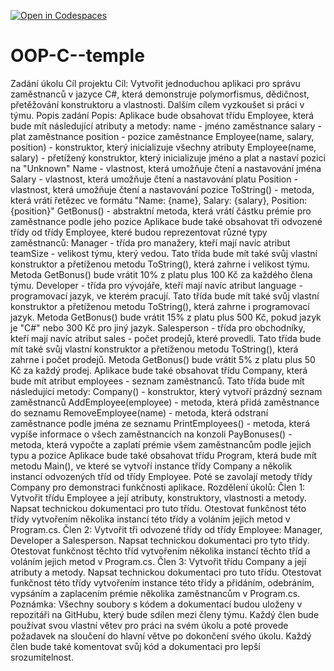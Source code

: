 [![Open in Codespaces](https://classroom.github.com/assets/launch-codespace-2972f46106e565e64193e422d61a12cf1da4916b45550586e14ef0a7c637dd04.svg)](https://classroom.github.com/open-in-codespaces?assignment_repo_id=17276864)
# OOP-C--temple
Zadání úkolu
Cíl projektu
Cíl: Vytvořit jednoduchou aplikaci pro správu zaměstnanců v jazyce C#, která demonstruje polymorfismus, dědičnost, přetěžování konstruktoru a vlastnosti. Dalším cílem vyzkoušet si práci v týmu.
Popis zadání
Popis: Aplikace bude obsahovat třídu Employee, která bude mít následující atributy a metody:
name - jméno zaměstnance
salary - plat zaměstnance
position - pozice zaměstnance
Employee(name, salary, position) - konstruktor, který inicializuje všechny atributy
Employee(name, salary) - přetížený konstruktor, který inicializuje jméno a plat a nastaví pozici na "Unknown"
Name - vlastnost, která umožňuje čtení a nastavování jména
Salary - vlastnost, která umožňuje čtení a nastavování platu
Position - vlastnost, která umožňuje čtení a nastavování pozice
ToString() - metoda, která vrátí řetězec ve formátu "Name: {name}, Salary: {salary}, Position: {position}"
GetBonus() - abstraktní metoda, která vrátí částku prémie pro zaměstnance podle jeho pozice
Aplikace bude také obsahovat tři odvozené třídy od třídy Employee, které budou reprezentovat různé typy zaměstnanců:
Manager - třída pro manažery, kteří mají navíc atribut teamSize - velikost týmu, který vedou. Tato třída bude mít také svůj vlastní konstruktor a přetíženou metodu ToString(), která zahrne i velikost týmu. Metoda GetBonus() bude vrátit 10% z platu plus 100 Kč za každého člena týmu.
Developer - třída pro vývojáře, kteří mají navíc atribut language - programovací jazyk, ve kterém pracují. Tato třída bude mít také svůj vlastní konstruktor a přetíženou metodu ToString(), která zahrne i programovací jazyk. Metoda GetBonus() bude vrátit 15% z platu plus 500 Kč, pokud jazyk je "C#" nebo 300 Kč pro jiný jazyk.
Salesperson - třída pro obchodníky, kteří mají navíc atribut sales - počet prodejů, které provedli. Tato třída bude mít také svůj vlastní konstruktor a přetíženou metodu ToString(), která zahrne i počet prodejů. Metoda GetBonus() bude vrátit 5% z platu plus 50 Kč za každý prodej.
Aplikace bude také obsahovat třídu Company, která bude mít atribut employees - seznam zaměstnanců. Tato třída bude mít následující metody:
Company() - konstruktor, který vytvoří prázdný seznam zaměstnanců
AddEmployee(employee) - metoda, která přidá zaměstnance do seznamu
RemoveEmployee(name) - metoda, která odstraní zaměstnance podle jména ze seznamu
PrintEmployees() - metoda, která vypíše informace o všech zaměstnancích na konzoli
PayBonuses() - metoda, která vypočte a zaplatí prémie všem zaměstnancům podle jejich typu a pozice
Aplikace bude také obsahovat třídu Program, která bude mít metodu Main(), ve které se vytvoří instance třídy Company a několik instancí odvozených tříd od třídy Employee. Poté se zavolají metody třídy Company pro demonstraci funkčnosti aplikace.
Rozdělení úkolů:
Člen 1: Vytvořit třídu Employee a její atributy, konstruktory, vlastnosti a metody. Napsat technickou dokumentaci pro tuto třídu. Otestovat funkčnost této třídy vytvořením několika instancí této třídy a voláním jejich metod v Program.cs.
Člen 2: Vytvořit tři odvozené třídy od třídy Employee: Manager, Developer a Salesperson. Napsat technickou dokumentaci pro tyto třídy. Otestovat funkčnost těchto tříd vytvořením několika instancí těchto tříd a voláním jejich metod v Program.cs.
Člen 3: Vytvořit třídu Company a její atributy a metody. Napsat technickou dokumentaci pro tuto třídu. Otestovat funkčnost této třídy vytvořením instance této třídy a přidáním, odebráním, vypsáním a zaplacením prémie několika zaměstnancům v Program.cs.
Poznámka: Všechny soubory s kódem a dokumentací budou uloženy v repozitáři na GitHubu, který bude sdílen mezi členy týmu. Každý člen bude používat svou vlastní větev pro práci na svém úkolu a poté provede požadavek na sloučení do hlavní větve po dokončení svého úkolu. Každý člen bude také komentovat svůj kód a dokumentaci pro lepší srozumitelnost.



